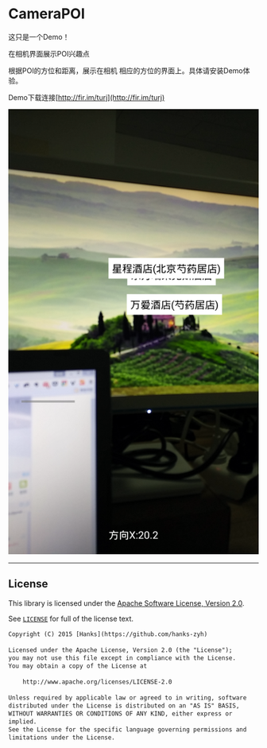 # CameraPOI

这只是一个Demo！

在相机界面展示POI兴趣点

根据POI的方位和距离，展示在相机 相应的方位的界面上。具体请安装Demo体验。

Demo下载连接[http://fir.im/turj](http://fir.im/turj)


![](https://github.com/macouen/CameraPOI/raw/master/image/Screenshot_01.png) 


---
## License

This library is licensed under the [Apache Software License, Version 2.0](http://www.apache.org/licenses/LICENSE-2.0).

See [`LICENSE`](LICENSE) for full of the license text.

    Copyright (C) 2015 [Hanks](https://github.com/hanks-zyh)

    Licensed under the Apache License, Version 2.0 (the "License");
    you may not use this file except in compliance with the License.
    You may obtain a copy of the License at

        http://www.apache.org/licenses/LICENSE-2.0

    Unless required by applicable law or agreed to in writing, software
    distributed under the License is distributed on an "AS IS" BASIS,
    WITHOUT WARRANTIES OR CONDITIONS OF ANY KIND, either express or implied.
    See the License for the specific language governing permissions and
    limitations under the License.
